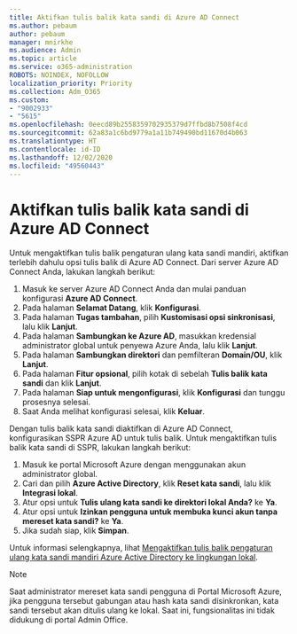 ```yaml
---
title: Aktifkan tulis balik kata sandi di Azure AD Connect
ms.author: pebaum
author: pebaum
manager: mnirkhe
ms.audience: Admin
ms.topic: article
ms.service: o365-administration
ROBOTS: NOINDEX, NOFOLLOW
localization_priority: Priority
ms.collection: Adm_O365
ms.custom:
- "9002933"
- "5615"
ms.openlocfilehash: 0eecd89b2558359702935379d7ffbd8b7508f4cd
ms.sourcegitcommit: 62a83a1c6bd9779a1a11b749490bd11670d4b063
ms.translationtype: HT
ms.contentlocale: id-ID
ms.lasthandoff: 12/02/2020
ms.locfileid: "49560443"
---
```

# <a name="enable-password-writeback-in-azure-ad-connect"></a>Aktifkan tulis balik kata sandi di Azure AD Connect

Untuk mengaktifkan tulis balik pengaturan ulang kata sandi mandiri, aktifkan terlebih dahulu opsi tulis balik di Azure AD Connect. Dari server Azure AD Connect Anda, lakukan langkah berikut:

1. Masuk ke server Azure AD Connect Anda dan mulai panduan konfigurasi **Azure AD Connect**.
2. Pada halaman **Selamat Datang**, klik **Konfigurasi**.
3. Pada halaman **Tugas tambahan**, pilih **Kustomisasi opsi sinkronisasi**, lalu klik **Lanjut**.
4. Pada halaman **Sambungkan ke Azure AD**, masukkan kredensial administrator global untuk penyewa Azure Anda, lalu klik **Lanjut**.
5. Pada halaman **Sambungkan direktori** dan pemfilteran **Domain/OU**, klik **Lanjut**.
6. Pada halaman **Fitur opsional**, pilih kotak di sebelah **Tulis balik kata sandi** dan klik **Lanjut**.
7. Pada halaman **Siap untuk mengonfigurasi**, klik **Konfigurasi** dan tunggu prosesnya selesai.
8. Saat Anda melihat konfigurasi selesai, klik **Keluar**.

Dengan tulis balik kata sandi diaktifkan di Azure AD Connect, konfigurasikan SSPR Azure AD untuk tulis balik.  Untuk mengaktifkan tulis balik kata sandi di SSPR, lakukan langkah berikut:

1. Masuk ke portal Microsoft Azure dengan menggunakan akun administrator global.
2. Cari dan pilih **Azure Active Directory**, klik **Reset kata sandi**, lalu klik **Integrasi lokal**.
3. Atur opsi untuk **Tulis ulang kata sandi ke direktori lokal Anda?** ke **Ya**.
4. Atur opsi untuk **Izinkan pengguna untuk membuka kunci akun tanpa mereset kata sandi?** ke **Ya**.
5. Jika sudah siap, klik **Simpan**.

Untuk informasi selengkapnya, lihat [Mengaktifkan tulis balik pengaturan ulang kata sandi mandiri Azure Active Directory ke lingkungan lokal](https://docs.microsoft.com/azure/active-directory/authentication/tutorial-enable-sspr-writeback).

> [!NOTE]
>  Saat administrator mereset kata sandi pengguna di Portal Microsoft Azure, jika pengguna tersebut gabungan atau hash kata sandi disinkronkan, kata sandi tersebut akan ditulis ulang ke lokal. Saat ini, fungsionalitas ini tidak didukung di portal Admin Office.